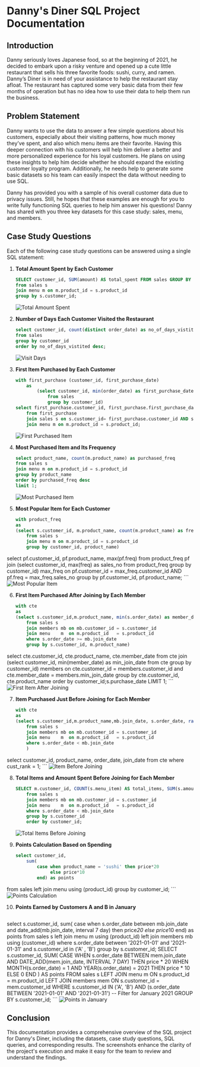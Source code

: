 # Danny's Diner SQL Project Documentation

## Introduction

Danny seriously loves Japanese food, so at the beginning of 2021, he decided to embark upon a risky venture and opened up a cute little restaurant that sells his three favorite foods: sushi, curry, and ramen. Danny’s Diner is in need of your assistance to help the restaurant stay afloat. The restaurant has captured some very basic data from their few months of operation but has no idea how to use their data to help them run the business.

## Problem Statement

Danny wants to use the data to answer a few simple questions about his customers, especially about their visiting patterns, how much money they’ve spent, and also which menu items are their favorite. Having this deeper connection with his customers will help him deliver a better and more personalized experience for his loyal customers. He plans on using these insights to help him decide whether he should expand the existing customer loyalty program. Additionally, he needs help to generate some basic datasets so his team can easily inspect the data without needing to use SQL.

Danny has provided you with a sample of his overall customer data due to privacy issues. Still, he hopes that these examples are enough for you to write fully functioning SQL queries to help him answer his questions! Danny has shared with you three key datasets for this case study: sales, menu, and members.

## Case Study Questions

Each of the following case study questions can be answered using a single SQL statement:

1. **Total Amount Spent by Each Customer**
    ```sql
    SELECT customer_id, SUM(amount) AS total_spent FROM sales GROUP BY customer_id;select s.customer_id , sum(m.price) Total_amount_spent
	from sales s
	join menu m on m.product_id = s.product_id
    group by s.customer_id;
    ```
    ![Total Amount Spent](screenshots/total_amount_spent.png)

2. **Number of Days Each Customer Visited the Restaurant**
    ```sql
   select customer_id, count(distinct order_date) as no_of_days_vistited
	from sales
    group by customer_id
    order by no_of_days_vistited desc;
    ```
    ![Visit Days](screenshots/visit_days.png)

3. **First Item Purchased by Each Customer**
    ```sql
   with first_purchase (customer_id, first_purchase_date)
		as
			(select customer_id, min(order_date) as first_purchase_date 
				from sales 
				group by customer_id)
	select first_purchase.customer_id, first_purchase.first_purchase_date, m.product_name 
		from first_purchase
		join sales s on s.customer_id= first_purchase.customer_id AND s.order_date = first_purchase.first_purchase_date
		join menu m on m.product_id = s.product_id;
    ```
    ![First Purchased Item](screenshots/first_purchased_item.png)

4. **Most Purchased Item and Its Frequency**
    ```sql
   select product_name, count(m.product_name) as purchased_freq
	from sales s
    join menu m on m.product_id = s.product_id
    group by product_name
    order by purchased_freq desc
    limit 1;

    ```
    ![Most Purchased Item](screenshots/most_purchased_item.png)

5. **Most Popular Item for Each Customer**
    ```sql
    with product_freq 
	as
	(select s.customer_id, m.product_name, count(m.product_name) as freq
		from sales s
		join menu m on m.product_id = s.product_id
		group by customer_id, product_name)
select pf.customer_id, pf.product_name, max(pf.freq)
	from product_freq pf
join
	(select customer_id, max(freq) as sales_no
		from product_freq
		group by customer_id) max_freq on pf.customer_id = max_freq.customer_id AND pf.freq = max_freq.sales_no
        group by pf.customer_id, pf.product_name;
    ```
    ![Most Popular Item](screenshots/most_popular_item.png)

6. **First Item Purchased After Joining by Each Member**
    ```sql
    with cte
	as
	(select s.customer_id,m.product_name, min(s.order_date) as member_date
		from sales s
		join members mb on mb.customer_id = s.customer_id
		join menu 	 m  on m.product_id   = s.product_id
		where s.order_date >= mb.join_date
		group by s.customer_id, m.product_name)
select cte.customer_id, cte.product_name, cte.member_date
	from cte
join
	(select customer_id, min(member_date) as min_join_date
		from cte
		group by customer_id) members on cte.customer_id = members.customer_id and cte.member_date = members.min_join_date
        group by cte.customer_id, cte.product_name
        order by customer_id;s.purchase_date LIMIT 1;
    ```
    ![First Item After Joining](screenshots/first_item_after_joining.png)

7. **Item Purchased Just Before Joining for Each Member**
    ```sql
    with cte
	as
	(select s.customer_id,m.product_name,mb.join_date, s.order_date, rank() over(partition by s.customer_id order by s.order_date DESC) as cust_rank
		from sales s
		join members mb on mb.customer_id = s.customer_id
		join menu 	 m  on m.product_id   = s.product_id
		where s.order_date < mb.join_date
		)
select customer_id, product_name, order_date, join_date
	from cte
    where cust_rank = 1;
    ```
    ![Item Before Joining](screenshots/item_before_joining.png)

8. **Total Items and Amount Spent Before Joining for Each Member**
    ```sql
    SELECT m.customer_id, COUNT(s.menu_item) AS total_items, SUM(s.amount) AS total_amount FROM members m LEFT JOIN sales s ON m.customer_id = s.customer_id AND s.purchase_date < m.join_date GROUP BY m.customer_id;select s.customer_id, count(s.product_id) as total_item, sum(m.price) as total_amount
		from sales s
		join members mb on mb.customer_id = s.customer_id
		join menu 	 m  on m.product_id   = s.product_id
		where s.order_date < mb.join_date
		group by s.customer_id
        order by customer_id;
    ```
    ![Total Items Before Joining](screenshots/total_items_before_joining.png)

9. **Points Calculation Based on Spending**
    ```sql
   select customer_id, 
		sum(
			case when product_name = 'sushi' then price*20
				 else price*10
			end) as points
from sales
		left join menu 
		using (product_id)
        group by customer_id;
    ```
    ![Points Calculation](screenshots/points_calculation.png)

10. **Points Earned by Customers A and B in January**
    ```sql
select s.customer_id, 
		sum(
			case 
				 when s.order_date between mb.join_date and date_add(mb.join_date, interval 7 day) then price*20
				 else price*10
		    end)  as points
from sales s
		left join menu m using (product_id)
        left join members mb using (customer_id)
        where s.order_date between '2021-01-01' and '2021-01-31' and s.customer_id in ('A' , 'B')
        group by s.customer_id;
SELECT
    s.customer_id,
    SUM(
        CASE
            WHEN s.order_date BETWEEN mem.join_date AND DATE_ADD(mem.join_date, INTERVAL 7 DAY) THEN price * 20
            WHEN MONTH(s.order_date) = 1 AND YEAR(s.order_date) = 2021 THEN price * 10
            ELSE 0
        END
    ) AS points
FROM
    sales s
    LEFT JOIN menu m ON s.product_id = m.product_id
    LEFT JOIN members mem ON s.customer_id = mem.customer_id
WHERE
    s.customer_id IN ('A', 'B') AND
    (s.order_date BETWEEN '2021-01-01' AND '2021-01-31') -- Filter for January 2021
GROUP BY
    s.customer_id;
    ```
    ![Points in January](screenshots/points_in_january.png)

## Conclusion

This documentation provides a comprehensive overview of the SQL project for Danny's Diner, including the datasets, case study questions, SQL queries, and corresponding results. The screenshots enhance the clarity of the project's execution and make it easy for the team to review and understand the findings.
